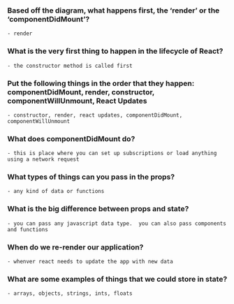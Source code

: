 ### Based off the diagram, what happens first, the ‘render’ or the ‘componentDidMount’?
    - render

### What is the very first thing to happen in the lifecycle of React?
    - the constructor method is called first

### Put the following things in the order that they happen: componentDidMount, render, constructor, componentWillUnmount, React Updates
    - constructor, render, react updates, componentDidMount, componentWillUnmount

### What does componentDidMount do?
    - this is place where you can set up subscriptions or load anything using a network request

### What types of things can you pass in the props?
    - any kind of data or functions

### What is the big difference between props and state?
    - you can pass any javascript data type.  you can also pass components and functions

### When do we re-render our application?
    - whenver react needs to update the app with new data

### What are some examples of things that we could store in state?
    - arrays, objects, strings, ints, floats

